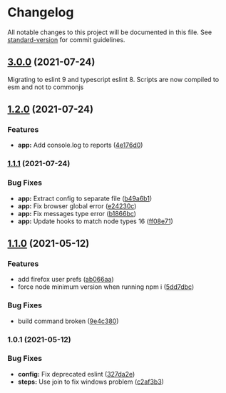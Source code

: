 # Changelog

All notable changes to this project will be documented in this file. See [standard-version](https://github.com/conventional-changelog/standard-version) for commit guidelines.

## [3.0.0](https://github.com/tallyb/cucumber7-playwright/compare/v3.0.0...v2.0.0) (2021-07-24)

Migrating to eslint 9 and typescript eslint 8.
Scripts are now compiled to esm and not to commonjs

## [1.2.0](https://github.com/tallyb/cucumber7-playwright/compare/v1.1.1...v1.2.0) (2021-07-24)

### Features

- **app:** Add console.log to reports ([4e176d0](https://github.com/tallyb/cucumber7-playwright/commit/4e176d0fa7f2d120ea10db0caa1f84084c92a7c6))

### [1.1.1](https://github.com/tallyb/cucumber7-playwright/compare/v1.1.0...v1.1.1) (2021-07-24)

### Bug Fixes

- **app:** Extract config to separate file ([b49a6b1](https://github.com/tallyb/cucumber7-playwright/commit/b49a6b18625fb3c5ec1d99152989b135855ce008))
- **app:** Fix browser global error ([e24230c](https://github.com/tallyb/cucumber7-playwright/commit/e24230ced2d2b0deaf387c1f200a70d1c2c33a64))
- **app:** Fix messages type error ([b1866bc](https://github.com/tallyb/cucumber7-playwright/commit/b1866bcce7b207966d2c43715cc58b454c9d67bc))
- **app:** Update hooks to match node types 16 ([ff08e71](https://github.com/tallyb/cucumber7-playwright/commit/ff08e712b65125aa399ed13d52531a084a099568))

## [1.1.0](https://github.com/tallyb/cucumber7-playwright/compare/v1.0.1...v1.1.0) (2021-05-12)

### Features

- add firefox user prefs ([ab066aa](https://github.com/tallyb/cucumber7-playwright/commit/ab066aa2c05a80d394768bcca4aa6414bc0ac430))
- force node minimum version when running npm i ([5dd7dbc](https://github.com/tallyb/cucumber7-playwright/commit/5dd7dbc044b3bb886fd7275916db0720da113fb6))

### Bug Fixes

- build command broken ([9e4c380](https://github.com/tallyb/cucumber7-playwright/commit/9e4c380b1b21457a5902165c0e031d8cb8b10955))

### 1.0.1 (2021-05-12)

### Bug Fixes

- **config:** Fix deprecated eslint ([327da2e](https://github.com/tallyb/cucumber7-playwright/commit/327da2e751d8168bac0ebb140d4b798314bee959))
- **steps:** Use join to fix windows problem ([c2af3b3](https://github.com/tallyb/cucumber7-playwright/commit/c2af3b3074b6160700fe6cbd21a95e4acdcb6e33))
